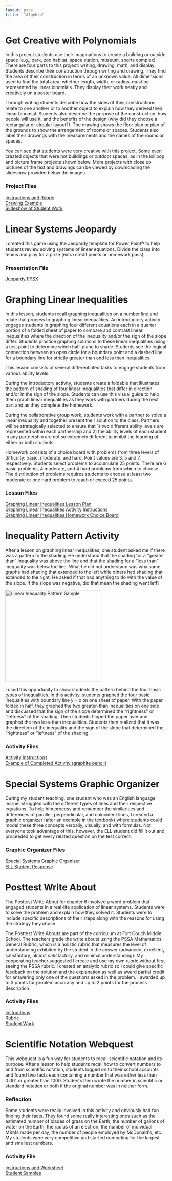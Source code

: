 ```yaml
---
layout: page
title:  "Algebra"
---
```


# Get Creative with Polynomials
  
In this project students use their imaginations to create a building or outside space (e.g., park, zoo habitat, space station, museum, sports complex). There are four parts to this project: writing, drawing, math, and display. Students describe their construction through writing and drawing. They find the area of their construction in terms of an unknown value. All dimensions used to find the total area, whether length, width, or radius, must be represented by linear binomials. They display their work neatly and creatively on a poster board.

Through writing students describe how the sides of their constructions relate to one another or to another object to explain how they derived their linear binomial. Students also describe the purpose of the construction, how people will use it, and the benefits of the design (why did they choose a rectangular or circular layout?). The drawing shows the floor plan or plan of the grounds to show the arrangement of rooms or spaces. Students also label their drawings with the measurements and the names of the rooms or spaces.

You can see that students were very creative with this project. Some even created objects that were not buildings or outdoor spaces, as in the lollipop and picture frame projects shown below. More projects with close up pictures of the text and drawings can be viewed by downloading the slideshow provided below the images.

### Project Files
<a href="https://lisasteaching.github.io/StudentTeaching/portfolio_teaching/algebra/Get-Creative-with-Polynomials-Rubric.pdf" target="_blank">Instructions and Rubric</a><br />
<a href="https://lisasteaching.github.io/StudentTeaching/portfolio_teaching/algebra/Get-Creative-with-Polynomials-Drawing-Ex.pdf" target="_blank">Drawing Example</a><br />
<a href="https://lisasteaching.github.io/StudentTeaching/portfolio_teaching/algebra/Get-Creative-with-Polynomials_student-work.ppsx" target="_blank">Slideshow of Student Work</a>
                                                                                                                      
# Linear Systems Jeopardy

I created this game using the Jeopardy template for Power Point® to help students review solving systems of linear equations. Divide the class into teams and play for a prize (extra credit points or homework pass).

### Presentation File
<a href="https://lisasteaching.github.io/StudentTeaching/portfolio_teaching/algebra/Linear-Systems-Jeopardy.ppsx" target="_blank">Jeopardy PPSX</a>

# Graphing Linear Inequalities

In this lesson, students recall graphing inequalities on a number line and relate that process to graphing linear inequalities. An introductory activity engages students in graphing four different equations each in a quarter portion of a folded sheet of paper to compare and contrast linear inequalities where the direction of the inequality and/or the sign of the slope differ. Students practice graphing solutions to these linear inequalities using a test point to determine which half-plane to shade. Students see the logical connection between an open circle for a boundary point and a dashed line for a boundary line for strictly greater than and less than inequalities.

This lesson consists of several differentiated tasks to engage students from various ability levels:

During the introductory activity, students create a foldable that illustrates the pattern of shading of four linear inequalities that differ in direction and/or in the sign of the slope. Students can use this visual guide to help them graph linear inequalities as they work with partners during the next part and as they complete the homework.

During the collaborative group work, students work with a partner to solve a linear inequality and together present their solution to the class. Partners will be strategically selected to ensure that 1) two different ability levels are represented within each partnership and 2) the ability levels of each student in any partnership are not so extremely different to inhibit the learning of either or both students.

Homework consists of a choice board with problems from three levels of difficulty: basic, moderate, and hard. Point values are 3, 5 and 7, respectively. Students select problems to accumulate 25 points. There are 6 basic problems, 4 moderate, and 4 hard problems from which to choose. The distribution of problems requires students to choose at least two moderate or one hard problem to reach or exceed 25 points.

### Lesson Files

<a href="https://lisasteaching.github.io/StudentTeaching/portfolio_teaching/algebra/Graphing-Linear-Inequalz-Lesson.pdf" target="_blank">Graphing Linear Inequalities Lesson Plan</a><br />
<a href="https://lisasteaching.github.io/StudentTeaching/portfolio_teaching/algebra/Graphing-Linear-Inequalz-Lesson-Activity.pdf" target="_blank">Graphing Linear Inequalities Activity Instructions</a><br />
<a href="https://lisasteaching.github.io/StudentTeaching/portfolio_teaching/algebra/Graphing-Linear-Inequalz-HW-Choice-Brd.pdf" target="_blank">Graphing Linear Inequalities Homework Choice Board</a>

# Inequality Pattern Activity

After a lesson on graphing linear inequalities, one student asked me if there was a pattern to the shading. He understood that the shading for a “greater than” inequality was above the line and that the shading for a “less than” inequality was below the line. What he did not understand was why some graphs had shading that extended to the left while others had shading that extended to the right. He asked if that had anything to do with the value of the slope. If the slope was negative, did that mean the shading went left?

<img src="https://lisasteaching.github.io/StudentTeaching/portfolio_teaching/images/Graphing-Linear-Inequalz-Pattern.png" alt="Linear Inequality Pattern Sample" width="300" height="286" />

I used this opportunity to show students the pattern behind the four basic types of inequalities. In this activity, students graphed the four basic inequalities with boundary line y = x on one sheet of paper. With the paper folded in half, they graphed the two greater-than inequalities on one side and discussed that the sign of the slope determined the “rightness” or “leftness” of the shading. Then students flipped the paper over and graphed the two less-than inequalities. Students then realized that it was the direction of the inequality and the sign of the slope that determined the “rightness” or “leftness” of the shading.

### Activity Files
<a href="https://lisasteaching.github.io/StudentTeaching/portfolio_teaching/algebra/Graphing-Linear-Inequalz-Activity-Pattern.pdf" target="_blank">Activity Instructions</a><br />
<a href="https://lisasteaching.github.io/StudentTeaching/portfolio_teaching/algebra/Graphing-Linear-Inequalz-Activity-Ex.pdf" target="_blank">Example of Completed Activity (graphite pencil)</a>
                                                                                                                      
# Special Systems Graphic Organizer

During my student teaching, one student who was an English language learner struggled with the different types of lines and their respective equations. To help him process and remember the similarities and differences of parallel, perpendicular, and coincident lines, I created a graphic organizer (after an example in the textbook) where students could model these three concepts verbally, visually, and with formulas. Not everyone took advantage of this, however, the ELL student did fill it out and proceeded to get every related question on the test correct.

### Graphic Organizer Files
<a href="https://lisasteaching.github.io/StudentTeaching/portfolio_teaching/algebra/Special-Systems-Graphic-Organizer.pdf" target="_blank">Special Systems Graphic Organizer</a><br />
<a href="https://lisasteaching.github.io/StudentTeaching/portfolio_teaching/algebra/Special-Systems-ELL-Graphic-Org-FH.pdf" target="_blank">ELL Student Response</a>

# Posttest Write About

The Posttest Write About for chapter 6 involved a word problem that engaged students in a real-life application of linear systems. Students were to solve the problem and explain how they solved it. Students were to include specific descriptions of their steps along with the reasons for using the strategy they chose.

The Posttest Write Abouts are part of the curriculum at Fort Couch Middle School. The teachers grade the write abouts using the PSSA Mathematics General Rubric, which is a holistic rubric that measures the level of understanding exhibited by the student in the answer (advanced, excellent, satisfactory, almost satisfactory, and minimal understanding). My cooperating teacher suggested I create and use my own rubric without first seeing the PSSA rubric. I created an analytic rubric so I could give specific feedback on the solution and the explanation as well as award partial credit for answering only one of the questions asked in the problem. I awarded up to 3 points for problem accuracy and up to 2 points for the process description.

### Activity Files
<a href="https://lisasteaching.github.io/StudentTeaching/portfolio_teaching/algebra/Posttest-Write-About.pdf" target="_blank">Instructions</a><br />
<a href="https://lisasteaching.github.io/StudentTeaching/portfolio_teaching/algebra/Posttest-Write-About-Rubric.pdf" target="_blank">Rubric</a><br />
<a href="https://lisasteaching.github.io/StudentTeaching/portfolio_teaching/algebra/Posttest-Write-About-StudentWK.pdf" target="_blank">Student Work</a>

# Scientific Notation Webquest

This webquest is a fun way for students to recall scientific notation and its purpose. After a lesson to help students recall how to convert numbers to and from scientific notation, students logged on to their school accounts and found two facts each containing a number that was either less than 0.001 or greater than 1000. Students then wrote the number in scientific or standard notation or both if the original number was in neither form.

### Reflection
Some students were really involved in this activity and obviously had fun finding their facts. They found some really interesting ones such as the estimated number of blades of grass on the Earth, the number of gallons of water on the Earth, the radius of an electron, the number of individual M&Ms made per day, the number of people employed by McDonald's, etc. My students were very competitive and started competing for the largest and smallest numbers.

### Activity File
<a href="https://lisasteaching.github.io/StudentTeaching/portfolio_teaching/algebra/Scientific-Notation-Webquest.pdf">Instructions and Worksheet</a><br/>
<a href="https://lisasteaching.github.io/StudentTeaching/portfolio_teaching/algebra/Scientific-Notation-Student-Samples.pdf">Student Samples</a>
